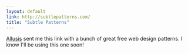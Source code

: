 ```yaml
---
layout: default
link: http://subtlepatterns.com/
title: "Subtle Patterns"
---
```


[Allusis](http://allusis.net) sent me this link with a bunch of great free
web design patterns. I know I'll be using this one soon!
